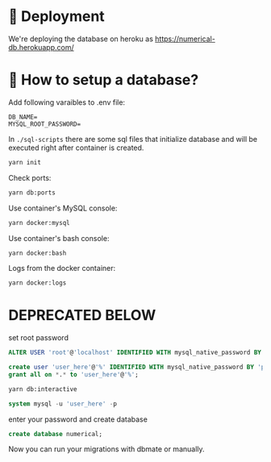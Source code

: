 # 🚛 Deployment

We're deploying the database on heroku as https://numerical-db.herokuapp.com/

# 🔌 How to setup a database?

Add following varaibles to .env file:

```
DB_NAME=
MYSQL_ROOT_PASSWORD=
```

In `./sql-scripts` there are some sql files that initialize database and will be
executed right after container is created.

```sh
yarn init
```

Check ports:

```sh
yarn db:ports
```

Use container's MySQL console:

```sh
yarn docker:mysql
```

Use container's bash console:

```sh
yarn docker:bash
```

Logs from the docker container:

```sh
yarn docker:logs
```

# DEPRECATED BELOW

set root password

```sql
ALTER USER 'root'@'localhost' IDENTIFIED WITH mysql_native_password BY 'password_here';
```

```sql
create user 'user_here'@'%' IDENTIFIED WITH mysql_native_password BY 'password_here';
grant all on *.* to 'user_here'@'%';
```

```sh
yarn db:interactive
```

```sql
system mysql -u 'user_here' -p
```

enter your password and create database

```sql
create database numerical;
```

Now you can run your migrations with dbmate or manually.
